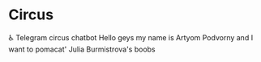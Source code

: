 # Circus

:wheelchair: Telegram circus chatbot
Hello geys my name is Artyom Podvorny and I want to pomacat' Julia Burmistrova's boobs
